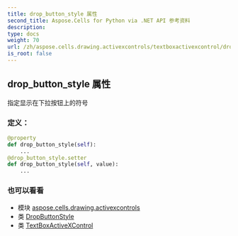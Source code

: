 ```yaml
---
title: drop_button_style 属性
second_title: Aspose.Cells for Python via .NET API 参考资料
description:
type: docs
weight: 70
url: /zh/aspose.cells.drawing.activexcontrols/textboxactivexcontrol/drop_button_style/
is_root: false
---
```

## drop_button_style 属性

指定显示在下拉按钮上的符号
### 定义：
```python
@property
def drop_button_style(self):
    ...
@drop_button_style.setter
def drop_button_style(self, value):
    ...
```

### 也可以看看
* 模块 [aspose.cells.drawing.activexcontrols](../../)
* 类 [DropButtonStyle](/cells/python-net/zh/aspose.cells.drawing.activexcontrols/dropbuttonstyle)
* 类 [TextBoxActiveXControl](/cells/python-net/zh/aspose.cells.drawing.activexcontrols/textboxactivexcontrol)
